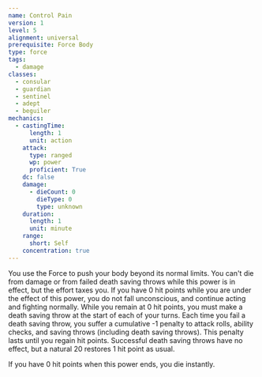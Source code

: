 ```yaml
---
name: Control Pain
version: 1
level: 5
alignment: universal
prerequisite: Force Body
type: force
tags:
  - damage
classes:
  - consular
  - guardian
  - sentinel
  - adept
  - beguiler
mechanics:
  - castingTime:
      length: 1
      unit: action
    attack:
      type: ranged
      wp: power
      proficient: True
    dc: false
    damage:
      - dieCount: 0
        dieType: 0
        type: unknown
    duration:
      length: 1
      unit: minute
    range:
      short: Self
    concentration: true
---
```

You use the Force to push your body beyond its normal limits. You can't die from damage or from failed death saving throws while this power is in effect, but the effort taxes you. If you have 0 hit points while you are under the effect of this power, you do not fall unconscious, and continue acting and fighting normally. While you remain at 0 hit points, you must make a death saving throw at the start of each of your turns. Each time you fail a death saving throw, you suffer a cumulative -1 penalty to attack rolls, ability checks, and saving throws (including death saving throws). This penalty lasts until you regain hit points. Successful death saving throws have no effect, but a natural 20 restores 1 hit point as usual. 

If you have 0 hit points when this power ends, you die instantly.
    